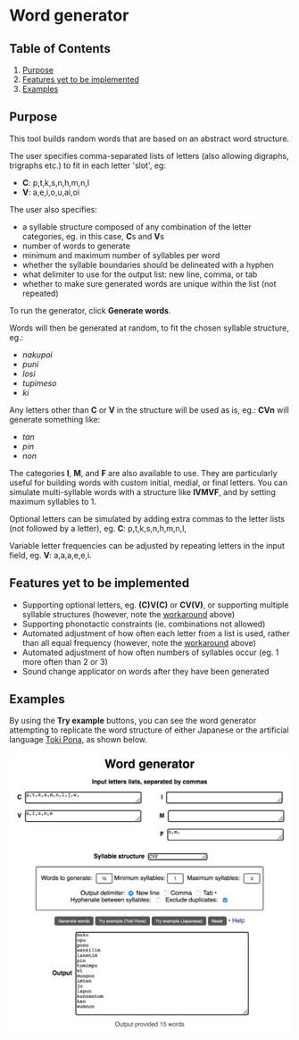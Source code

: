 # Word generator

## Table of Contents
1. [Purpose](#purpose)
2. [Features yet to be implemented](#features)
3. [Examples](#examples)

## Purpose<a name="purpose"></a>

This tool builds random words that are based on an abstract word structure.

The user specifies comma-separated lists of letters (also allowing digraphs, trigraphs etc.) to fit in each letter 'slot', eg:
* **C**: p,t,k,s,n,h,m,n,l
* **V**: a,e,i,o,u,ai,oi

The user also specifies:
* a syllable structure composed of any combination of the letter categories, eg. in this case, **C**s and **V**s
* number of words to generate
* minimum and maximum number of syllables per word
* whether the syllable boundaries should be delineated with a hyphen
* what delimiter to use for the output list: new line, comma, or tab
* whether to make sure generated words are unique within the list (not repeated)

To run the generator, click **Generate words**.

Words will then be generated at random, to fit the chosen syllable structure, eg.:
* _nakupoi_
* _puni_
* _losi_
* _tupimeso_
* _ki_

Any letters other than **C** or **V** in the structure will be used as is, eg.: **CVn** will generate something like:
* _tan_
* _pin_
* _non_

The categories **I**, **M**, and **F** are also available to use. They are particularly useful for building words with custom initial, medial, or final letters. You can simulate multi-syllable words with a structure like **IVMVF**, and by setting maximum syllables to 1.

<a name="optionals"></a>Optional letters can be simulated by adding extra commas to the letter lists (not followed by a letter), eg. **C**: p,t,k,s,n,h,m,n,l,

<a name="frequencies"></a>Variable letter frequencies can be adjusted by repeating letters in the input field, eg. **V**: a,a,a,e,e,i.

## Features yet to be implemented<a name="features"></a>

* Supporting optional letters, eg. **(C)V(C)** or **CV(V)**, or supporting multiple syllable structures (however, note the [workaround](#optionals) above)
* Supporting phonotactic constraints (ie. combinations not allowed)
* Automated adjustment of how often each letter from a list is used, rather than all equal frequency (however, note the [workaround](#frequencies) above)
* Automated adjustment of how often numbers of syllables occur (eg. 1 more often than 2 or 3)
* Sound change applicator on words after they have been generated

## Examples<a name="examples"></a>

By using the **Try example** buttons, you can see the word generator attempting to replicate the word structure of either Japanese or the artificial language [Toki Pona](https://en.wikipedia.org/wiki/Toki_Pona), as shown below.

![Screenshot of tool](https://github.com/aaa2016/word-generator/blob/master/example.png)